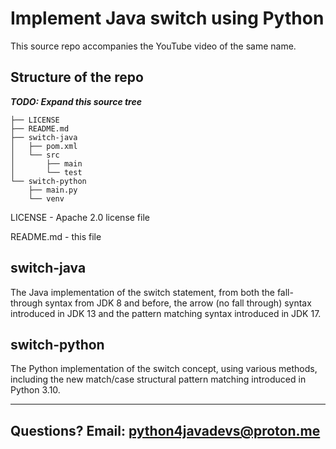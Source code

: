 # Implement Java switch using Python

This source repo accompanies the YouTube video of the same name.

Structure of the repo
----
***TODO: Expand this source tree***

```
├── LICENSE
├── README.md
├── switch-java
│   ├── pom.xml
│   └── src
│       ├── main
│       └── test
└── switch-python
    ├── main.py
    └── venv
```

LICENSE - Apache 2.0 license file

README.md - this file

switch-java
----

The Java implementation of the switch statement, from both the fall-through syntax from JDK 8 and before, the arrow (no fall through) syntax introduced in JDK 13 and the pattern matching syntax introduced in JDK 17.

switch-python
----

The Python implementation of the switch concept, using various methods, including the new match/case structural pattern matching introduced in Python 3.10.

----

Questions? Email: python4javadevs@proton.me
----
